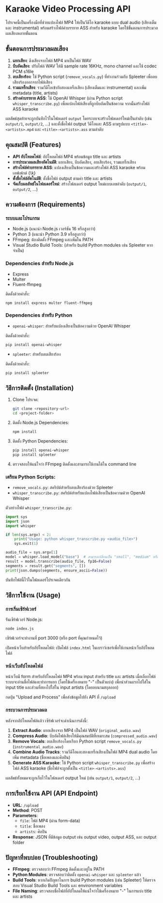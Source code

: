 # Karaoke Video Processing API

โปรเจคนี้เป็นเครื่องมือที่ช่วยแปลงไฟล์ MP4 ให้เป็นวีดีโอ karaoke แบบ dual audio (เสียงเต็มและ instrumental) พร้อมสร้างไฟล์คำบรรยาย ASS สำหรับ karaoke โดยใช้ขั้นตอนการประมวลผลเสียงหลายขั้นตอน

## ขั้นตอนการประมวลผลเสียง

1. **แยกเสียง**: ดึงเสียงจากไฟล์ MP4 มาเป็นไฟล์ WAV
2. **บีบอัดเสียง**: ปรับไฟล์ WAV ให้มี sample rate 16KHz, mono channel และใช้ codec PCM s16le
3. **ลบเสียงร้อง**: ใช้ Python script (`remove_vocals.py`) ที่ทำงานร่วมกับ Spleeter เพื่อลบเสียงร้องออกจากไฟล์เสียง
4. **รวมแทร็กเสียง**: รวมวีดีโอเข้ากับสองแทร็กเสียง (เสียงเต็มและ instrumental) และเพิ่ม metadata (title, artists)
5. **สร้างคำบรรยาย ASS**: ใช้ OpenAI Whisper (ผ่าน Python script `whisper_transcribe.py`) เพื่อแปลงไฟล์เสียงที่ถูกบีบอัดเป็นข้อความ จากนั้นสร้างไฟล์ ASS karaoke

ผลลัพธ์สุดท้ายจะถูกบันทึกไว้ในโฟลเดอร์ `output` โดยระบบจะสร้างโฟลเดอร์ใหม่เป็นลำดับ (เช่น `output/1`, `output/2`, …) และตั้งชื่อไฟล์ output วีดีโอและ ASS ตามรูปแบบ `<title>-<artists>.mp4` และ `<title>-<artists>.ass` ตามลำดับ

## คุณสมบัติ (Features)

- **API อัปโหลดไฟล์**: อัปโหลดไฟล์ MP4 พร้อมข้อมูล title และ artists
- **การประมวลผลเสียงอัตโนมัติ**: แยกเสียง, บีบอัดเสียง, ลบเสียงร้อง, รวมแทร็กเสียง
- **สร้างไฟล์คำบรรยาย ASS**: แปลงเสียงเป็นข้อความและสร้างไฟล์ ASS karaoke พร้อมเอฟเฟกต์ {\k}
- **ตั้งชื่อไฟล์อัตโนมัติ**: ตั้งชื่อไฟล์ output ตามค่า title และ artists
- **จัดเก็บผลลัพธ์ในโฟลเดอร์ใหม่**: สร้างโฟลเดอร์ output ใหม่แบบเลขลำดับ (`output/1`, `output/2`, ...)

## ความต้องการ (Requirements)

### ระบบและโปรแกรม 

- Node.js (แนะนำ Node.js เวอร์ชัน 16 หรือสูงกว่า)
- Python 3 (แนะนำ Python 3.9 หรือสูงกว่า)
- FFmpeg: ต้องติดตั้ง FFmpeg และเพิ่มใน PATH
- Visual Studio Build Tools: (สำหรับ build Python modules เช่น Spleeter หากจำเป็น)

### Dependencies สำหรับ Node.js

- Express
- Multer
- Fluent-ffmpeg

ติดตั้งด้วยคำสั่ง:

```bash
npm install express multer fluent-ffmpeg
```

### Dependencies สำหรับ Python

- `openai-whisper`: สำหรับแปลงเสียงเป็นข้อความด้วย OpenAI Whisper

ติดตั้งด้วยคำสั่ง:

```bash
pip install openai-whisper
```

- `spleeter`: สำหรับลบเสียงร้อง

ติดตั้งด้วยคำสั่ง:

```bash
pip install spleeter
```

## วิธีการติดตั้ง (Installation)

1. Clone โปรเจค:

    ```bash
    git clone <repository-url>
    cd <project-folder>
    ```

2. ติดตั้ง Node.js Dependencies:

    ```bash
    npm install
    ```

3. ติดตั้ง Python Dependencies:

    ```bash
    pip install openai-whisper
    pip install spleeter
    ```

4. ตรวจสอบให้แน่ใจว่า FFmpeg ติดตั้งและสามารถใช้งานได้ใน command line

### เตรียม Python Scripts:

- `remove_vocals.py`: สคริปต์สำหรับลบเสียงร้องด้วย Spleeter
- `whisper_transcribe.py`: สคริปต์สำหรับแปลงไฟล์เสียงเป็นข้อความด้วย OpenAI Whisper

ตัวอย่างไฟล์ `whisper_transcribe.py`:

```python
import sys
import json
import whisper

if len(sys.argv) < 2:
    print("Usage: python whisper_transcribe.py <audio_file>")
    sys.exit(1)

audio_file = sys.argv[1]
model = whisper.load_model("base")  # สามารถเปลี่ยนเป็น "small", "medium" หรือ "large" ได้
result = model.transcribe(audio_file, fp16=False)
segments = result.get("segments", [])
print(json.dumps(segments, ensure_ascii=False))
```

บันทึกไฟล์นี้ไว้ในโฟลเดอร์โปรเจคเดียวกัน

## วิธีการใช้งาน (Usage)

### การเริ่มเซิร์ฟเวอร์

รันเซิร์ฟเวอร์ Node.js:

```bash
node index.js
```

เซิร์ฟเวอร์จะทำงานที่ port 3000 (หรือ port ที่คุณกำหนดไว้)

เปิดหน้าเว็บสำหรับอัปโหลดไฟล์: เปิดไฟล์ `index.html` ในเบราว์เซอร์เพื่อใช้งานหน้าเว็บอัปโหลดไฟล์

### หน้าเว็บอัปโหลดไฟล์

หน้าเว็บมี form สำหรับอัปโหลดไฟล์ MP4 พร้อม input สำหรับ title และ artists เมื่อเลือกไฟล์ ระบบจะอ่านชื่อไฟล์และทำการแยก (โดยใช้เครื่องหมาย "-" เป็นตัวแบ่ง) เพื่อนำส่วนแรกไปใส่ใน input title และส่วนที่สองไปใส่ใน input artists (โดยลบนามสกุลออก)

กดปุ่ม "Upload and Process" เพื่อส่งข้อมูลไปยัง API ที่ `/upload`

### กระบวนการประมวลผล

หลังจากอัปโหลดไฟล์แล้ว เซิร์ฟเวอร์จะดำเนินการดังนี้:

1. **Extract Audio**: แยกเสียงจาก MP4 เป็นไฟล์ WAV (`original_audio.wav`)
2. **Compress Audio**: บีบอัดไฟล์เสียงให้มีคุณสมบัติที่เหมาะสม (`compressed_audio.wav`)
3. **Remove Vocals**: ลบเสียงร้องโดยเรียก Python script `remove_vocals.py` (`instrumental_audio.wav`)
4. **Combine Audio Tracks**: รวมวีดีโอและสองแทร็กเสียงเป็นไฟล์ MP4 dual audio โดยเพิ่ม metadata (ชื่อเพลงและศิลปิน)
5. **Generate ASS Karaoke**: ใช้ Python script `whisper_transcribe.py` เพื่อสร้างไฟล์ ASS karaoke (ชื่อไฟล์จะถูกตั้งเป็น `<title>-<artists>.ass`)

ผลลัพธ์ทั้งหมดจะถูกเก็บไว้ในโฟลเดอร์ output ใหม่ (เช่น `output/1`, `output/2`, ...)

## การเรียกใช้งาน API (API Endpoint)

- **URL**: `/upload`
- **Method**: POST
- **Parameters**:
  - `file`: ไฟล์ MP4 (ผ่าน form-data)
  - `title`: ชื่อเพลง
  - `artists`: ศิลปิน
- **Response**: JSON ที่มีข้อมูล output เช่น output video, output ASS, และ output folder

## ปัญหาที่พบบ่อย (Troubleshooting)

- **FFmpeg**: ตรวจสอบว่า FFmpeg ติดตั้งและอยู่ใน PATH
- **Python Modules**: ตรวจสอบว่าติดตั้ง `openai-whisper` และ `spleeter` แล้ว
- **Build Tools**: หากเกิดปัญหาในการ build Python modules (เช่น Spleeter) ให้ตรวจสอบ Visual Studio Build Tools และ environment variables
- **File Naming**: ตรวจสอบชื่อไฟล์ที่อัปโหลดให้แน่ใจว่าใช้เครื่องหมาย "-" ในการแบ่ง title และ artists